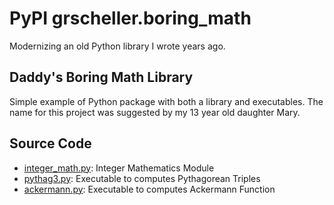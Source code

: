 # PyPI grscheller.boring_math

Modernizing an old Python library I wrote years ago.

## Daddy's Boring Math Library

Simple example of Python package with both a library and executables.
The name for this project was suggested by my 13 year old daughter Mary.

## Source Code

* [integer\_math.py](lib/integer_math.py): Integer Mathematics Module
* [pythag3.py](bin/pythag3.py): Executable to computes Pythagorean Triples
* [ackermann.py](bin/ackermann.py): Executable to computes Ackermann Function
